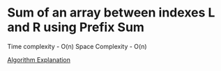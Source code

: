 # Sum of an array between indexes L and R using Prefix Sum

Time complexity - O(n)
Space Complexity - O(n)

[Algorithm Explanation](https://www.geeksforgeeks.org/prefix-sum-array-implementation-applications-competitive-programming/)
